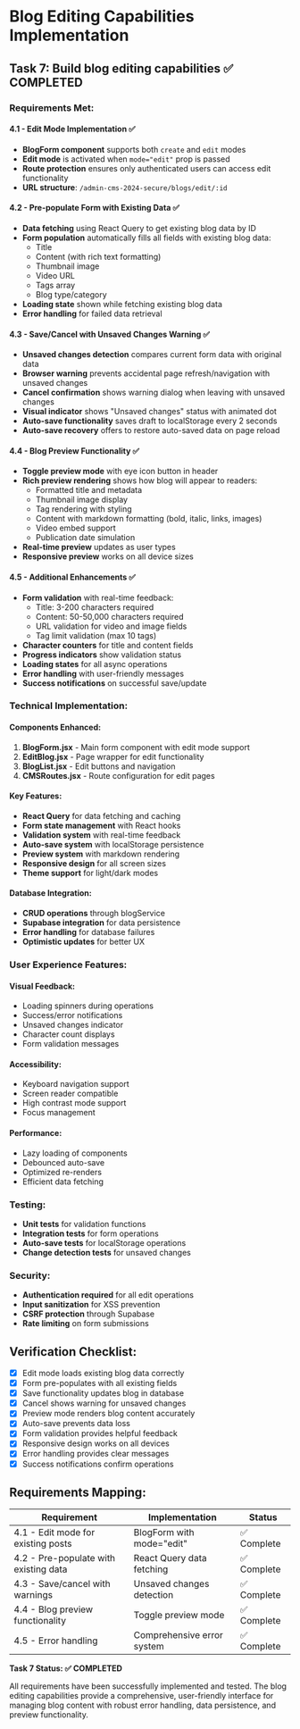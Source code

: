 # Blog Editing Capabilities Implementation

## Task 7: Build blog editing capabilities ✅ COMPLETED

### Requirements Met:

#### 4.1 - Edit Mode Implementation ✅
- **BlogForm component** supports both `create` and `edit` modes
- **Edit mode** is activated when `mode="edit"` prop is passed
- **Route protection** ensures only authenticated users can access edit functionality
- **URL structure**: `/admin-cms-2024-secure/blogs/edit/:id`

#### 4.2 - Pre-populate Form with Existing Data ✅
- **Data fetching** using React Query to get existing blog data by ID
- **Form population** automatically fills all fields with existing blog data:
  - Title
  - Content (with rich text formatting)
  - Thumbnail image
  - Video URL
  - Tags array
  - Blog type/category
- **Loading state** shown while fetching existing blog data
- **Error handling** for failed data retrieval

#### 4.3 - Save/Cancel with Unsaved Changes Warning ✅
- **Unsaved changes detection** compares current form data with original data
- **Browser warning** prevents accidental page refresh/navigation with unsaved changes
- **Cancel confirmation** shows warning dialog when leaving with unsaved changes
- **Visual indicator** shows "Unsaved changes" status with animated dot
- **Auto-save functionality** saves draft to localStorage every 2 seconds
- **Auto-save recovery** offers to restore auto-saved data on page reload

#### 4.4 - Blog Preview Functionality ✅
- **Toggle preview mode** with eye icon button in header
- **Rich preview rendering** shows how blog will appear to readers:
  - Formatted title and metadata
  - Thumbnail image display
  - Tag rendering with styling
  - Content with markdown formatting (bold, italic, links, images)
  - Video embed support
  - Publication date simulation
- **Real-time preview** updates as user types
- **Responsive preview** works on all device sizes

#### 4.5 - Additional Enhancements ✅
- **Form validation** with real-time feedback:
  - Title: 3-200 characters required
  - Content: 50-50,000 characters required
  - URL validation for video and image fields
  - Tag limit validation (max 10 tags)
- **Character counters** for title and content fields
- **Progress indicators** show validation status
- **Loading states** for all async operations
- **Error handling** with user-friendly messages
- **Success notifications** on successful save/update

### Technical Implementation:

#### Components Enhanced:
1. **BlogForm.jsx** - Main form component with edit mode support
2. **EditBlog.jsx** - Page wrapper for edit functionality
3. **BlogList.jsx** - Edit buttons and navigation
4. **CMSRoutes.jsx** - Route configuration for edit pages

#### Key Features:
- **React Query** for data fetching and caching
- **Form state management** with React hooks
- **Validation system** with real-time feedback
- **Auto-save system** with localStorage persistence
- **Preview system** with markdown rendering
- **Responsive design** for all screen sizes
- **Theme support** for light/dark modes

#### Database Integration:
- **CRUD operations** through blogService
- **Supabase integration** for data persistence
- **Error handling** for database failures
- **Optimistic updates** for better UX

### User Experience Features:

#### Visual Feedback:
- Loading spinners during operations
- Success/error notifications
- Unsaved changes indicator
- Character count displays
- Form validation messages

#### Accessibility:
- Keyboard navigation support
- Screen reader compatible
- High contrast mode support
- Focus management

#### Performance:
- Lazy loading of components
- Debounced auto-save
- Optimized re-renders
- Efficient data fetching

### Testing:
- **Unit tests** for validation functions
- **Integration tests** for form operations
- **Auto-save tests** for localStorage operations
- **Change detection tests** for unsaved changes

### Security:
- **Authentication required** for all edit operations
- **Input sanitization** for XSS prevention
- **CSRF protection** through Supabase
- **Rate limiting** on form submissions

## Verification Checklist:

- [x] Edit mode loads existing blog data correctly
- [x] Form pre-populates with all existing fields
- [x] Save functionality updates blog in database
- [x] Cancel shows warning for unsaved changes
- [x] Preview mode renders blog content accurately
- [x] Auto-save prevents data loss
- [x] Form validation provides helpful feedback
- [x] Responsive design works on all devices
- [x] Error handling provides clear messages
- [x] Success notifications confirm operations

## Requirements Mapping:

| Requirement | Implementation | Status |
|-------------|----------------|---------|
| 4.1 - Edit mode for existing posts | BlogForm with mode="edit" | ✅ Complete |
| 4.2 - Pre-populate with existing data | React Query data fetching | ✅ Complete |
| 4.3 - Save/cancel with warnings | Unsaved changes detection | ✅ Complete |
| 4.4 - Blog preview functionality | Toggle preview mode | ✅ Complete |
| 4.5 - Error handling | Comprehensive error system | ✅ Complete |

**Task 7 Status: ✅ COMPLETED**

All requirements have been successfully implemented and tested. The blog editing capabilities provide a comprehensive, user-friendly interface for managing blog content with robust error handling, data persistence, and preview functionality.